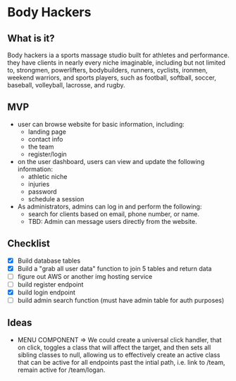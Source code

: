 # Body Hackers
## What is it?
Body hackers ia a sports massage studio built for athletes and performance. they have clients in nearly every niche imaginable, including but not limited to, strongmen, powerlifters, bodybuilders, runners, cyclists, ironmen, weekend warriors, and sports players, such as football, softball, soccer, baseball, volleyball, lacrosse, and rugby.
## MVP
- user can browse website for basic information, including:
  - landing page
  - contact info
  - the team
  - register/login
- on the user dashboard, users can view and update the following information:
  - athletic niche
  - injuries
  - password
  - schedule a session
- As administrators, admins can log in and perform the following:
  - search for clients based on email, phone number, or name.
  - TBD: Admin can message users directly from the website.

## Checklist
- [X] Build database tables
- [X] Build a "grab all user data" function to join 5 tables and return data
- [ ] figure out AWS or another img hosting service
- [ ] build register endpoint
- [x] build login endpoint
- [ ] build admin search function (must have admin table for auth purposes)

## Ideas
- MENU COMPONENT => We could create a universal click handler, that on click, toggles a class that will affect the target, and then sets all sibling classes to null, allowing us to effectively create an active class that can be active for all endpoints past the intial path, i.e. link to /team, remain active for /team/logan.